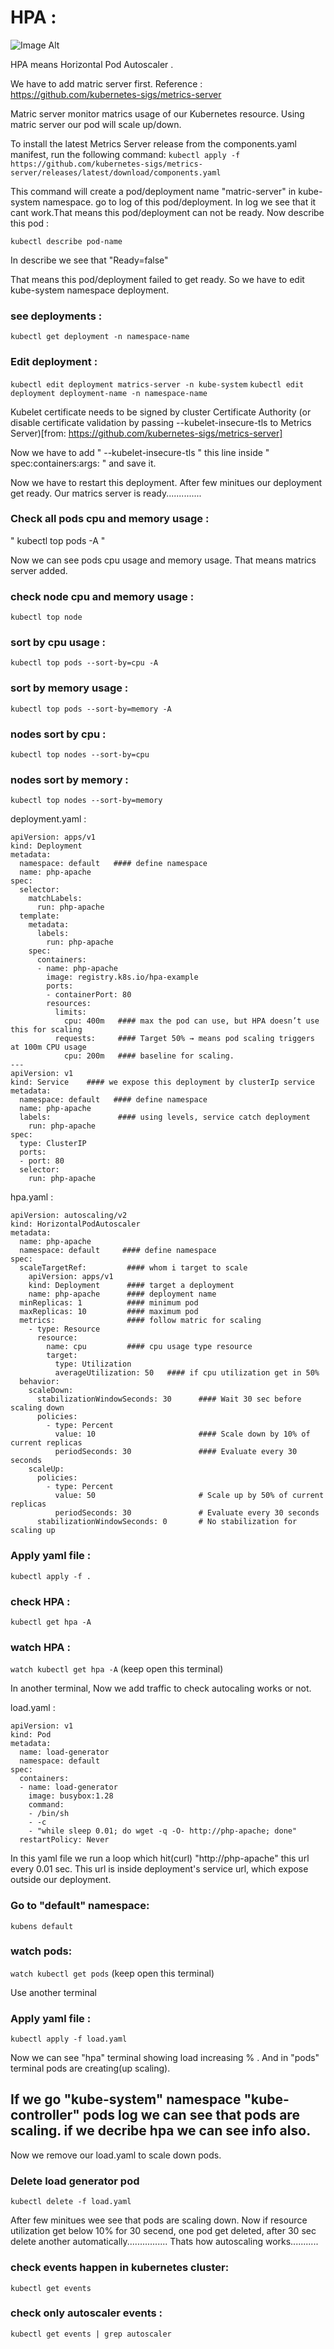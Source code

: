 # HPA :

![Image Alt](https://github.com/sheikhsalmanhossain/kubernetes/blob/c6095f79e6a6312a1b700bd4bb2f4d1155cc5511/kubernetes-resources/14-HPA/hpa.jpg)

HPA means Horizontal Pod Autoscaler .

We have to add matric server first.
Reference : https://github.com/kubernetes-sigs/metrics-server

Matric server monitor matrics usage of our Kubernetes resource.
Using matric server our pod will scale up/down.

To install the latest Metrics Server release from the components.yaml manifest, run the following command:
``` kubectl apply -f https://github.com/kubernetes-sigs/metrics-server/releases/latest/download/components.yaml ```

This command will create a pod/deployment name "matric-server" in kube-system namespace. go to log of this pod/deployment. In log we see that it cant work.That means this pod/deployment can not be ready. 
Now describe this pod :

 ``` kubectl describe pod-name ```

In describe we see that "Ready=false"

That means this pod/deployment failed to get ready. So we have to edit kube-system namespace deployment.

### see deployments :

``` kubectl get deployment -n namespace-name ```

### Edit deployment :

``` kubectl edit deployment matrics-server -n kube-system ```
``` kubectl edit deployment deployment-name -n namespace-name ```

Kubelet certificate needs to be signed by cluster Certificate Authority (or disable certificate validation by passing --kubelet-insecure-tls to Metrics Server)[from: https://github.com/kubernetes-sigs/metrics-server]


Now we have to add  " --kubelet-insecure-tls "  this line inside " spec:containers:args: " and save it.

Now we have to restart this deployment.
After few minitues our deployment get ready.
Our matrics server is ready..............

### Check all pods cpu and memory usage :

" kubectl top pods -A "

Now we can see pods cpu usage and memory usage.
That means matrics server added.

### check node cpu and memory usage :
``` kubectl top node ```

### sort by cpu usage :
``` kubectl top pods --sort-by=cpu -A ```

### sort by memory usage :
``` kubectl top pods --sort-by=memory -A ```

### nodes sort by cpu :
``` kubectl top nodes --sort-by=cpu ```

### nodes sort by memory :
``` kubectl top nodes --sort-by=memory ```



deployment.yaml :

```
apiVersion: apps/v1
kind: Deployment
metadata:
  namespace: default   #### define namespace
  name: php-apache
spec:
  selector:
    matchLabels:
      run: php-apache
  template:
    metadata:
      labels:
        run: php-apache
    spec:
      containers:
      - name: php-apache
        image: registry.k8s.io/hpa-example
        ports:
        - containerPort: 80
        resources:
          limits:
            cpu: 400m   #### max the pod can use, but HPA doesn’t use this for scaling
          requests:     #### Target 50% → means pod scaling triggers at 100m CPU usage
            cpu: 200m   #### baseline for scaling.
---
apiVersion: v1
kind: Service    #### we expose this deployment by clusterIp service
metadata:
  namespace: default   #### define namespace
  name: php-apache
  labels:               #### using levels, service catch deployment
    run: php-apache 
spec:
  type: ClusterIP
  ports:
  - port: 80
  selector:
    run: php-apache
```



hpa.yaml :

```
apiVersion: autoscaling/v2
kind: HorizontalPodAutoscaler
metadata:
  name: php-apache
  namespace: default     #### define namespace
spec:
  scaleTargetRef:         #### whom i target to scale
    apiVersion: apps/v1
    kind: Deployment      #### target a deployment
    name: php-apache      #### deployment name
  minReplicas: 1          #### minimum pod
  maxReplicas: 10         #### maximum pod
  metrics:                #### follow matric for scaling
    - type: Resource
      resource:
        name: cpu         #### cpu usage type resource
        target:
          type: Utilization
          averageUtilization: 50   #### if cpu utilization get in 50%
  behavior:
    scaleDown:
      stabilizationWindowSeconds: 30      #### Wait 30 sec before scaling down
      policies:
        - type: Percent
          value: 10                       #### Scale down by 10% of current replicas
          periodSeconds: 30               #### Evaluate every 30 seconds
    scaleUp:
      policies:
        - type: Percent
          value: 50                       # Scale up by 50% of current replicas
          periodSeconds: 30               # Evaluate every 30 seconds
      stabilizationWindowSeconds: 0       # No stabilization for scaling up
```


### Apply yaml file :
``` kubectl apply -f . ```

### check HPA :

``` kubectl get hpa -A ```

### watch HPA :
``` watch kubectl get hpa -A ```
(keep open this terminal)

In another terminal,
Now we add traffic to check autocaling works or not.

load.yaml :

```
apiVersion: v1
kind: Pod
metadata:
  name: load-generator
  namespace: default
spec:
  containers:
  - name: load-generator
    image: busybox:1.28
    command:
    - /bin/sh
    - -c
    - "while sleep 0.01; do wget -q -O- http://php-apache; done"
  restartPolicy: Never
```
In this yaml file we run a loop which hit(curl) "http://php-apache" this url every 0.01 sec. This url is inside deployment's service url, which expose outside our deployment.



### Go to "default" namespace:
``` kubens default ```

### watch pods:
``` watch kubectl get pods ```
(keep open this terminal)

Use another terminal

### Apply yaml file :

``` kubectl apply -f load.yaml ```

Now we can see "hpa" terminal showing load increasing % . And in "pods" terminal pods are creating(up scaling).

If we go "kube-system" namespace "kube-controller" pods log we can see that pods are scaling.
if we decribe hpa we can see info also.
-----------------------------------------------------------------------------
Now we remove our load.yaml to scale down pods.
### Delete load generator pod
``` kubectl delete -f load.yaml ```

After few minitues wee see that pods are scaling down.
Now if resource utilization get below 10% for 30 secend, one pod get deleted, after 30 sec delete another automatically................
Thats how autoscaling works...........

### check events happen in kubernetes cluster:
``` kubectl get events ```

### check only autoscaler events :
``` kubectl get events | grep autoscaler ```
